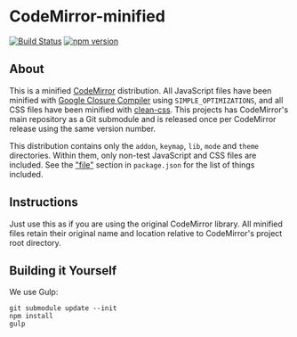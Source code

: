 # CodeMirror-minified
[![Build Status](https://travis-ci.org/Dominator008/CodeMirror-minified.svg?branch=master)](https://travis-ci.org/Dominator008/CodeMirror-minified) [![npm version](https://badge.fury.io/js/codemirror-minified.svg)](https://badge.fury.io/js/codemirror-minified)

## About
This is a minified [CodeMirror](https://codemirror.net) distribution. All JavaScript files have been minified with [Google Closure Compiler](https://github.com/google/closure-compiler) using `SIMPLE_OPTIMIZATIONS`, and all CSS files have been minified with [clean-css](https://github.com/jakubpawlowicz/clean-css). This projects has CodeMirror's main repository as a Git submodule and is released once per CodeMirror release using the same version number.

This distribution contains only the `addon`, `keymap`, `lib`, `mode` and `theme` directories. Within them, only non-test JavaScript and CSS files are included. See the ["file"](https://github.com/Dominator008/CodeMirror-minified/blob/master/package.json#L10-L21) section in `package.json` for the list of things included.

## Instructions
Just use this as if you are using the original CodeMirror library. All minified files retain their original name and location relative to CodeMirror's project root directory.

## Building it Yourself
We use Gulp:
```
git submodule update --init
npm install
gulp
```
